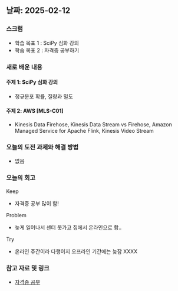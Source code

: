 ## 날짜: 2025-02-12

### 스크럼
- 학습 목표 1 : SciPy 심화 강의
- 학습 목표 2 : 자격증 공부하기

### 새로 배운 내용
#### 주제 1: SciPy 심화 강의
- 정규분포 확률, 질량과 밀도

#### 주제 2: AWS [MLS-C01]
- Kinesis Data Firehose, Kinesis Data Stream vs Firehose, Amazon Managed Service for Apache Flink, Kinesis Video Stream

### 오늘의 도전 과제와 해결 방법
- 없음

### 오늘의 회고
Keep
- 자격증 공부 많이 함!

Problem
- 늦게 일어나서 센터 못가고 집에서 온라인으로 함..

Try
- 온라인 주간이라 다행이지 오프라인 기간에는 늦잠 XXXX

### 참고 자료 및 링크
- [자격증 공부](https://velog.io/@hyundduny/2025-02-13-%EC%9E%90%EA%B2%A9%EC%A6%9D-%EA%B3%B5%EB%B6%80)
